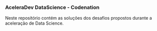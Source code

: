 ###  **AceleraDev DataScience - Codenation**

Neste repositório contém  as soluções dos desafios propostos durante a aceleração de Data Science.
